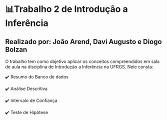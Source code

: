# 📊Trabalho 2 de Introdução a Inferência
## Realizado por: João Arend, Davi Augusto e Diogo Bolzan

O trabalho tem como objetivo aplicar os conceitos compreendidos em sala de aula na disciplina de Introdução a Inferência na UFRGS.
Nele consta:

✔️ Resumo do Banco de dados

✔️ Análise Descritiva

✔️ Intervalo de Confiança

✔️ Teste de Hipótese
